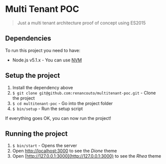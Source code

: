 # Multi Tenant POC
> Just a multi tenant architecture proof of concept using ES2015

## Dependencies

To run this project you need to have:

* Node.js v5.1.x - You can use [NVM](https://github.com/creationix/nvm)

## Setup the project

1. Install the dependency above
2. `$ git clone git@github.com:renancouto/multitenant-poc.git` - Clone the project
3. `$ cd multitenant-poc` - Go into the project folder
4. `$ bin/setup` - Run the setup script

If everything goes OK, you can now run the project!

## Running the project

1. `$ bin/start` - Opens the server
2. Open [http://localhost:3000](http://localhost:3000) to see the *Dione* theme
3. Open [http://127.0.0.1:3000](http://127.0.0.1:3000) to see the *Rhea* theme
